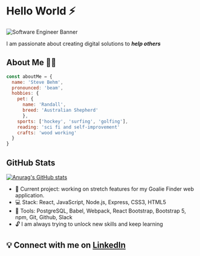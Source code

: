 # Hello World ⚡

![Software Engineer Banner](https://user-images.githubusercontent.com/96929704/166113132-22c05327-4579-4244-958d-64cfad9fd12f.png)

I am passionate about creating digital solutions to ***help others***

## About Me 👨‍💻
```javascript
const aboutMe = {
  name: 'Steve Behm',
  pronounced: 'beam',
  hobbies: {
    pet: {
      name: 'Randall',
      breed: 'Australian Shepherd'
      },
    sports: ['hockey', 'surfing', 'golfing'],
    reading: 'sci fi and self-improvement'
    crafts: 'wood working'
  }
}
```

## GitHub Stats
[![Anurag's GitHub stats](https://github-readme-stats.vercel.app/api?username=SteveBehm)](https://github.com/anuraghazra/github-readme-stats)

- 🔭 Current project: working on stretch features for my Goalie Finder web application.
- 💻 Stack: React, JavaScript, Node.js, Express, CSS3, HTML5
- 🔧 Tools: PostgreSQL, Babel, Webpack, React Bootstrap, Bootstrap 5, npm, Git, Github, Slack
- 🔓 I am always trying to unlock new skills and keep learning


## 💡 Connect with me on [LinkedIn](https://www.linkedin.com/in/steven-behm12/)
